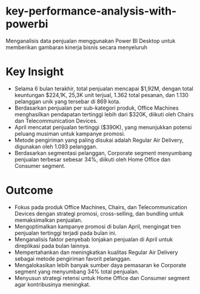 # key-performance-analysis-with-powerbi
Menganalisis data penjualan menggunakan Power BI Desktop untuk memberikan gambaran kinerja bisnis secara menyeluruh

# Key Insight
- Selama 6 bulan terakhir, total penjualan mencapai $1,92M, dengan total keuntungan $224,1K, 25,3K unit terjual, 1.362 total pesanan, dan 1.130 pelanggan unik yang tersebar di 869 kota.
- Berdasarkan penjualan per sub-kategori produk, Office Machines menghasilkan pendapatan tertinggi lebih dari $320K, diikuti oleh Chairs dan Telecommunication Devices.
- April mencatat penjualan tertinggi ($390K), yang menunjukkan potensi peluang musiman untuk kampanye promosi.
- Metode pengiriman yang paling disukai adalah Regular Air Delivery, digunakan oleh 1.093 pelanggan.
- Berdasarkan segmentasi pelanggan, Corporate segment menyumbang penjualan terbesar sebesar 34%, diikuti oleh Home Office dan Consumer segment.

# Outcome
- Fokus pada produk Office Machines, Chairs, dan Telecommunication Devices dengan strategi promosi, cross-selling, dan bundling untuk memaksimalkan penjualan.
- Mengoptimalkan kampanye promosi di bulan April, mengingat tren penjualan tertinggi terjadi pada bulan ini.
- Menganalisis faktor penyebab lonjakan penjualan di April untuk direplikasi pada bulan lainnya.
- Mempertahankan dan meningkatkan kualitas Regular Air Delivery sebagai metode pengiriman favorit pelanggan.
- Mengalokasikan lebih banyak sumber daya pemasaran ke Corporate segment yang menyumbang 34% total penjualan.
- Menyusun strategi retensi untuk Home Office dan Consumer segment agar kontribusinya meningkat.
